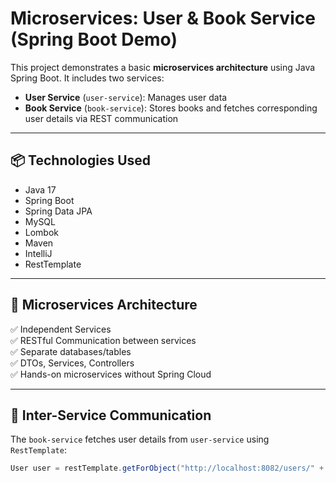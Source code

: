 # Microservices: User & Book Service (Spring Boot Demo)

This project demonstrates a basic **microservices architecture** using Java Spring Boot. It includes two services:

- **User Service** (`user-service`): Manages user data
- **Book Service** (`book-service`): Stores books and fetches corresponding user details via REST communication

---

## 📦 Technologies Used

- Java 17
- Spring Boot
- Spring Data JPA
- MySQL
- Lombok
- Maven
- IntelliJ
- RestTemplate

---

## 🧱 Microservices Architecture

✅ Independent Services  
✅ RESTful Communication between services  
✅ Separate databases/tables  
✅ DTOs, Services, Controllers  
✅ Hands-on microservices without Spring Cloud

---

## 🔁 Inter-Service Communication

The `book-service` fetches user details from `user-service` using `RestTemplate`:

```java
User user = restTemplate.getForObject("http://localhost:8082/users/" + book.getUserId(), User.class);

